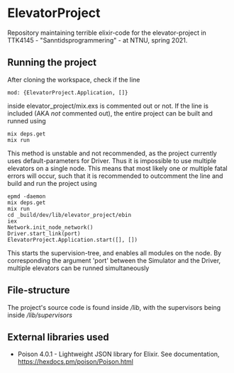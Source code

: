 # ElevatorProject

Repository maintaining terrible elixir-code for the elevator-project in TTK4145 - "Sanntidsprogrammering" - at NTNU, spring 2021.

## Running the project

After cloning the workspace, check if the line
```
mod: {ElevatorProject.Application, []}
```
inside elevator_project/mix.exs is commented out or not. 
If the line is included (AKA _not_ commented out), the entire project can be built and runned using
```
mix deps.get
mix run
```
This method is unstable and not recommended, as the project currently uses default-parameters for Driver. Thus it is impossible to use multiple elevators on a single node. This means that most likely one or multiple fatal errors will occur, such that it is recommended to outcomment the line and build and run the project using
```
epmd -daemon
mix deps.get
mix run
cd _build/dev/lib/elevator_project/ebin
iex
Network.init_node_network()
Driver.start_link(port)
ElevatorProject.Application.start([], [])
```
This starts the supervision-tree, and enables all modules on the node. By corresponding the argument 'port' between the Simulator and the Driver, multiple elevators can be runned simultaneously

## File-structure
The project's source code is found inside _/lib_, with the supervisors being inside _/lib/supervisors_

## External libraries used
- Poison 4.0.1 - Lightweight JSON library for Elixir. See documentation, https://hexdocs.pm/poison/Poison.html

